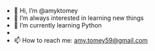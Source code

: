 - 👋 Hi, I’m @amyktomey
- 👀 I’m  always interested in learning new things
- 🌱 I’m currently learning Python 
-  
- 📫 How to reach me: amy.tomey59@gmail.com

<!---
amyktomey/amyktomey is a ✨ special ✨ repository because its `README.md` (this file) appears on your GitHub profile.
You can click the Preview link to take a look at your changes.
--->
